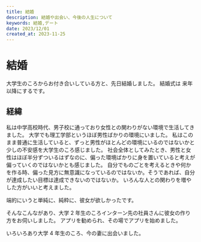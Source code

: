 ```yaml
---
title: 結婚
description: 結婚や出会い、今後の人生について
keywords: 結婚,デート
date: 2023/12/01
created_at: 2023-11-25
---
```


# 結婚

大学生のころからお付き合いしている方と、先日結婚しました。
結婚式は 来年以降にするです。

## 経緯

私は中学高校時代、男子校に通っており女性との関わりがない環境で生活してきました。
大学でも理工学部というほぼ男性ばかりの環境にいました。
私はこのまま普通に生活していると、ずっと男性がほとんどの環境にいるのではないかと少しの不安感を大学生のころ感じました。
社会全体としてみたとき、男性と女性はほぼ半分ずついるはずなのに、偏った環境ばかりに身を置いていると考えが偏っていくのではないかとも感じました。
自分でものごとを考えるときや何かを作る時、偏った見方に無意識になっているのではないか。そうであれば、自分が達成したい目標は達成できないのではないか。
いろんな人との関わりを増やした方がいいと考えました。

端的にいうと単純に、純粋に、彼女が欲しかったです。

そんなこんながあり、大学 2 年生のころインターン先の社員さんに彼女の作り方をお伺いしました。
アプリを勧められ、その場でアプリを始めました。

いろいろあり大学 4 年生のころ、今の妻に出会いました。

